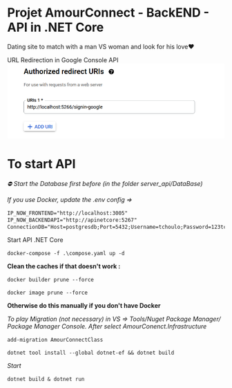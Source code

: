 # Projet AmourConnect - BackEND - API in .NET Core

Dating site to match with a man VS woman and look for his love❤️

URL Redirection in Google Console API
![Alt Text](./api_google_redirect_config_credentials.png "Config Google OAuth")

# To start API

*⛔ Start the Database first before (in the folder server_api/DataBase)*


*If you use Docker, update the .env config =>*

```
IP_NOW_FRONTEND="http://localhost:3005"
IP_NOW_BACKENDAPI="http://apinetcore:5267"
ConnectionDB="Host=postgresdb;Port=5432;Username=tchoulo;Password=123tchoulo123;Database=amourconnect_dev;"
```

Start API .NET Core
```
docker-compose -f .\compose.yaml up -d
```

**Clean the caches if that doesn't work :**

```
docker builder prune --force
```

```
docker image prune --force
```

**Otherwise do this manually if you don't have Docker**

*To play Migration (not necessary) in VS => Tools/Nuget Package Manager/ Package Manager Console. After select AmourConenct.Infrastructure*
```
add-migration AmourConnectClass
```

```
dotnet tool install --global dotnet-ef && dotnet build
```

*Start*
```
dotnet build & dotnet run
```
